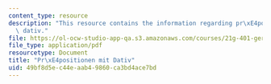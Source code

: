 ```yaml
---
content_type: resource
description: "This resource contains the information regarding pr\xE4positionen mit\
  \ dativ."
file: https://ol-ocw-studio-app-qa.s3.amazonaws.com/courses/21g-401-german-i-fall-2008/49bf8d5ec44eaab49860ca3bd4ace7bd_MIT21G_401F08_dativ_pra.pdf
file_type: application/pdf
resourcetype: Document
title: "Pr\xE4positionen mit Dativ"
uid: 49bf8d5e-c44e-aab4-9860-ca3bd4ace7bd
---
```

